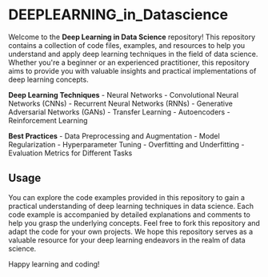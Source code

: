 # DEEPLEARNING_in_Datascience

Welcome to the **Deep Learning in Data Science** repository! This repository contains a collection of code files, examples, and resources to help you understand and apply deep learning techniques in the field of data science. Whether you're a beginner or an experienced practitioner, this repository aims to provide you with valuable insights and practical implementations of deep learning concepts.

 **Deep Learning Techniques**
    - Neural Networks
    - Convolutional Neural Networks (CNNs)
    - Recurrent Neural Networks (RNNs)
    - Generative Adversarial Networks (GANs)
    - Transfer Learning
    - Autoencoders
    - Reinforcement Learning
    

**Best Practices**
    - Data Preprocessing and Augmentation
    - Model Regularization
    - Hyperparameter Tuning
    - Overfitting and Underfitting
    - Evaluation Metrics for Different Tasks
       
## Usage

You can explore the code examples provided in this repository to gain a practical understanding of deep learning techniques in data science. Each code example is accompanied by detailed explanations and comments to help you grasp the underlying concepts.
Feel free to fork this repository and adapt the code for your own projects.
We hope this repository serves as a valuable resource for your deep learning endeavors in the realm of data science.

Happy learning and coding!
